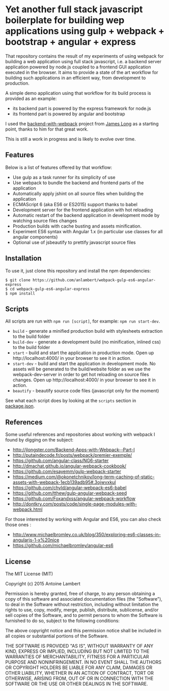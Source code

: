 # Yet another full stack javascript boilerplate for building wep applications using gulp + webpack + bootstrap + angular + express

That repository contains the result of my experiments of using webpack for building a web application
using full stack javascript, i.e. a backend server application powered by node.js coupled to a frontend GUI application
executed in the browser. It aims to provide a state of the art workflow for building such applications
in an efficient way, from development to production.  

A simple demo application using that workflow for its build process is provided  as an example:
  * its backend part is powered by the express framework for node.js
  * its frontend part is powered by angular and bootstrap

I used the [backend-with-webpack](https://github.com/jlongster/backend-with-webpack) project from [James Long](https://github.com/jlongster)
 as a starting point, thanks to him for that great work.

This is still a work in progress and is likely to evolve over time.

## Features  

Below is a list of features offered by that workflow:

  * Use gulp as a task runner for its simplicity of use
  * Use webpack to bundle the backend and frontend parts of the application
  * Automatically apply jshint on all source files when building the application
  * ECMAScript 6 (aka ES6 or ES2015) support thanks to babel
  * Development server for the frontend application with hot reloading
  * Automatic restart of the backend application in development mode by watching source files changes
  * Production builds with cache busting and assets minification.
  * Experiment ES6 syntax with Angular 1.x (in particular use classes for all angular components)
  * Optional use of jsbeautify to prettify javascript source files

## Installation

To use it, just clone this repository and install the npm dependencies:

```shell
$ git clone https://github.com/anlambert/webpack-gulp-es6-angular-express
$ cd webpack-gulp-es6-angular-express
$ npm install
```

## Scripts

All scripts are run with `npm run [script]`, for example: `npm run start-dev`.

* `build` - generate a minified production build with stylesheets extraction to the build folder
* `build-dev` - generate a development build (no minification, inlined css) to the build folder
* `start` - build and start the application in production mode. Open up http://localhost:4000/ in your browser to see it in action.
* `start-dev` - build and start the application in development mode. No assets will be generated to the build/website folder
  as we use the webpack-dev-server in order to get hot reloading on source files changes.
  Open up http://localhost:4000/ in your browser to see it in action.
* `beautify` - beautify source code files (javascript only for the moment)

See what each script does by looking at the `scripts` section in [package.json](./package.json).

## References

Some useful references and repositories about working with webpack I found by digging on the subject:

  * http://jlongster.com/Backend-Apps-with-Webpack--Part-I
  * http://putaindecode.fr/posts/webpack/premier-exemple/
  * https://github.com/angular-class/NG6-starter
  * http://dmachat.github.io/angular-webpack-cookbook/
  * https://github.com/esayemm/gulp-webpack-starter
  * https://medium.com/@okonetchnikov/long-term-caching-of-static-assets-with-webpack-1ecb139adb95#.3ojwvxkul
  * https://github.com/chyld/angular-webpack-es6-babel
  * https://github.com/tthew/gulp-angular-webpack-seed
  * https://github.com/Foxandxss/angular-webpack-workflow
  * http://dontkry.com/posts/code/single-page-modules-with-webpack.html

For those interested by working with Angular and ES6, you can also check those ones :

  * http://www.michaelbromley.co.uk/blog/350/exploring-es6-classes-in-angularjs-1-x%20nice
  * https://github.com/michaelbromley/angular-es6

## License

The MIT License (MIT)

Copyright (c) 2015 Antoine Lambert

Permission is hereby granted, free of charge, to any person obtaining a copy
of this software and associated documentation files (the "Software"), to deal
in the Software without restriction, including without limitation the rights
to use, copy, modify, merge, publish, distribute, sublicense, and/or sell
copies of the Software, and to permit persons to whom the Software is
furnished to do so, subject to the following conditions:

The above copyright notice and this permission notice shall be included in
all copies or substantial portions of the Software.

THE SOFTWARE IS PROVIDED "AS IS", WITHOUT WARRANTY OF ANY KIND, EXPRESS OR
IMPLIED, INCLUDING BUT NOT LIMITED TO THE WARRANTIES OF MERCHANTABILITY,
FITNESS FOR A PARTICULAR PURPOSE AND NONINFRINGEMENT. IN NO EVENT SHALL THE
AUTHORS OR COPYRIGHT HOLDERS BE LIABLE FOR ANY CLAIM, DAMAGES OR OTHER
LIABILITY, WHETHER IN AN ACTION OF CONTRACT, TORT OR OTHERWISE, ARISING FROM,
OUT OF OR IN CONNECTION WITH THE SOFTWARE OR THE USE OR OTHER DEALINGS IN
THE SOFTWARE.

